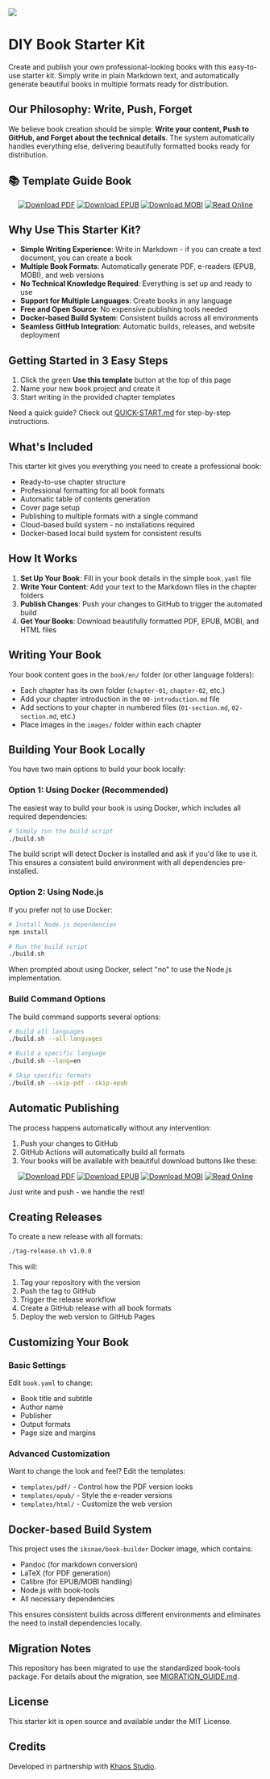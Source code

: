 ![](./art/image.jpg)

# DIY Book Starter Kit

Create and publish your own professional-looking books with this easy-to-use starter kit. Simply write in plain Markdown text, and automatically generate beautiful books in multiple formats ready for distribution.

## Our Philosophy: Write, Push, Forget

We believe book creation should be simple: **Write your content, Push to GitHub, and Forget about the technical details**. The system automatically handles everything else, delivering beautifully formatted books ready for distribution.

## 📚 Template Guide Book

<div align="center">

[![Download PDF](https://img.shields.io/badge/Download-PDF%20Version-blue?style=for-the-badge&logo=adobe-acrobat-reader)](https://github.com/iksnae/book-template/releases/latest/download/write-and-publish.pdf)
[![Download EPUB](https://img.shields.io/badge/Download-EPUB%20Version-green?style=for-the-badge&logo=apple)](https://github.com/iksnae/book-template/releases/latest/download/write-and-publish.epub)
[![Download MOBI](https://img.shields.io/badge/Download-Kindle%20Version-orange?style=for-the-badge&logo=amazon)](https://github.com/iksnae/book-template/releases/latest/download/write-and-publish.mobi)
[![Read Online](https://img.shields.io/badge/Read-Web%20Version-purple?style=for-the-badge&logo=html5)](https://iksnae.github.io/book-template/)

</div>

## Why Use This Starter Kit?

- **Simple Writing Experience**: Write in Markdown - if you can create a text document, you can create a book
- **Multiple Book Formats**: Automatically generate PDF, e-readers (EPUB, MOBI), and web versions
- **No Technical Knowledge Required**: Everything is set up and ready to use
- **Support for Multiple Languages**: Create books in any language
- **Free and Open Source**: No expensive publishing tools needed
- **Docker-based Build System**: Consistent builds across all environments
- **Seamless GitHub Integration**: Automatic builds, releases, and website deployment

## Getting Started in 3 Easy Steps

1. Click the green **Use this template** button at the top of this page
2. Name your new book project and create it
3. Start writing in the provided chapter templates

Need a quick guide? Check out [QUICK-START.md](./QUICK-START.md) for step-by-step instructions.

## What's Included

This starter kit gives you everything you need to create a professional book:

- Ready-to-use chapter structure
- Professional formatting for all book formats
- Automatic table of contents generation
- Cover page setup
- Publishing to multiple formats with a single command
- Cloud-based build system - no installations required
- Docker-based local build system for consistent results

## How It Works

1. **Set Up Your Book**: Fill in your book details in the simple `book.yaml` file
2. **Write Your Content**: Add your text to the Markdown files in the chapter folders
3. **Publish Changes**: Push your changes to GitHub to trigger the automated build
4. **Get Your Books**: Download beautifully formatted PDF, EPUB, MOBI, and HTML files

## Writing Your Book

Your book content goes in the `book/en/` folder (or other language folders):

- Each chapter has its own folder (`chapter-01`, `chapter-02`, etc.)
- Add your chapter introduction in the `00-introduction.md` file
- Add sections to your chapter in numbered files (`01-section.md`, `02-section.md`, etc.)
- Place images in the `images/` folder within each chapter

## Building Your Book Locally

You have two main options to build your book locally:

### Option 1: Using Docker (Recommended)

The easiest way to build your book is using Docker, which includes all required dependencies:

```bash
# Simply run the build script
./build.sh
```

The build script will detect Docker is installed and ask if you'd like to use it. This ensures a consistent build environment with all dependencies pre-installed.

### Option 2: Using Node.js

If you prefer not to use Docker:

```bash
# Install Node.js dependencies
npm install

# Run the build script
./build.sh
```

When prompted about using Docker, select "no" to use the Node.js implementation.

### Build Command Options

The build command supports several options:

```bash
# Build all languages
./build.sh --all-languages

# Build a specific language
./build.sh --lang=en

# Skip specific formats
./build.sh --skip-pdf --skip-epub
```

## Automatic Publishing

The process happens automatically without any intervention:

1. Push your changes to GitHub
2. GitHub Actions will automatically build all formats
3. Your books will be available with beautiful download buttons like these:

<div align="center">

[![Download PDF](https://img.shields.io/badge/Download-PDF%20Version-blue?style=for-the-badge&logo=adobe-acrobat-reader)](https://github.com/yourusername/your-repo/releases/latest/download/your-book.pdf)
[![Download EPUB](https://img.shields.io/badge/Download-EPUB%20Version-green?style=for-the-badge&logo=apple)](https://github.com/yourusername/your-repo/releases/latest/download/your-book.epub)
[![Download MOBI](https://img.shields.io/badge/Download-Kindle%20Version-orange?style=for-the-badge&logo=amazon)](https://github.com/yourusername/your-repo/releases/latest/download/your-book.mobi)
[![Read Online](https://img.shields.io/badge/Read-Web%20Version-purple?style=for-the-badge&logo=html5)](https://yourusername.github.io/your-repo/)

</div>

Just write and push - we handle the rest!

## Creating Releases

To create a new release with all formats:

```bash
./tag-release.sh v1.0.0
```

This will:
1. Tag your repository with the version
2. Push the tag to GitHub
3. Trigger the release workflow
4. Create a GitHub release with all book formats
5. Deploy the web version to GitHub Pages

## Customizing Your Book

### Basic Settings

Edit `book.yaml` to change:

- Book title and subtitle
- Author name
- Publisher
- Output formats
- Page size and margins

### Advanced Customization

Want to change the look and feel? Edit the templates:

- `templates/pdf/` - Control how the PDF version looks
- `templates/epub/` - Style the e-reader versions
- `templates/html/` - Customize the web version

## Docker-based Build System

This project uses the `iksnae/book-builder` Docker image, which contains:

- Pandoc (for markdown conversion)
- LaTeX (for PDF generation)
- Calibre (for EPUB/MOBI handling)
- Node.js with book-tools
- All necessary dependencies

This ensures consistent builds across different environments and eliminates the need to install dependencies locally.

## Migration Notes

This repository has been migrated to use the standardized book-tools package. For details about the migration, see [MIGRATION_GUIDE.md](./docs/MIGRATION_GUIDE.md).

## License

This starter kit is open source and available under the MIT License.

## Credits

Developed in partnership with [Khaos Studio](http://khaos.studio).
